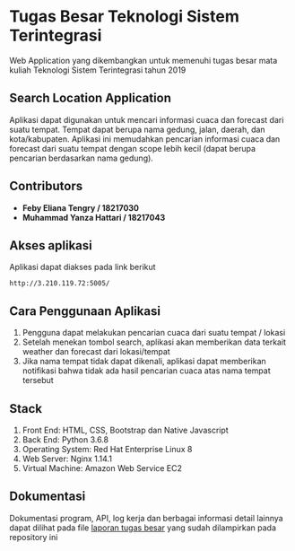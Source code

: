 # Tugas Besar Teknologi Sistem Terintegrasi
Web Application yang dikembangkan untuk memenuhi tugas besar mata kuliah Teknologi Sistem Terintegrasi tahun 2019

## Search Location Application
Aplikasi dapat digunakan untuk mencari informasi cuaca dan forecast dari suatu tempat. Tempat dapat berupa nama gedung, jalan, daerah, dan kota/kabupaten. Aplikasi ini memudahkan pencarian informasi cuaca dan forecast dari suatu tempat dengan scope lebih kecil (dapat berupa pencarian berdasarkan nama gedung).

## Contributors
* **Feby Eliana Tengry / 18217030**
* **Muhammad Yanza Hattari / 18217043**

## Akses aplikasi
Aplikasi dapat diakses pada link berikut

```
http://3.210.119.72:5005/
```

## Cara Penggunaan Aplikasi
1. Pengguna dapat melakukan pencarian cuaca dari suatu tempat / lokasi
2. Setelah menekan tombol search, aplikasi akan memberikan data terkait weather dan forecast dari lokasi/tempat
3. Jika nama tempat tidak dapat dikenali, aplikasi dapat memberikan notifikasi bahwa tidak ada hasil pencarian cuaca atas nama tempat tersebut

## Stack
1. Front End: HTML, CSS, Bootstrap dan Native Javascript
2. Back End: Python 3.6.8
3. Operating System: Red Hat Enterprise Linux 8
4. Web Server: Nginx 1.14.1
5. Virtual Machine: Amazon Web Service EC2

## Dokumentasi
Dokumentasi program, API, log kerja dan berbagai informasi detail lainnya dapat dilihat pada file [laporan tugas besar](https://github.com/febyeliana/TST_14/blob/master/Laporan%20Tugas%20Besar%20TST_Kelompok%2014.pdf)
 yang sudah dilampirkan pada repository ini
